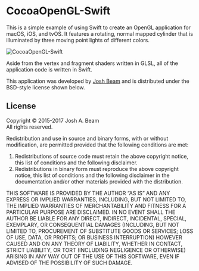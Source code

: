 CocoaOpenGL-Swift
=================

This is a simple example of using Swift to create an OpenGL application for macOS, iOS, and tvOS. It features a rotating, normal mapped cylinder that is illuminated by three moving point lights of different colors.

![CocoaOpenGL-Swift](CocoaOpenGL-Swift.png)

Aside from the vertex and fragment shaders written in GLSL, all of the application code is written in Swift.

This application was developed by [Josh Beam](http://joshbeam.com/) and is distributed under the BSD-style license shown below.

License
-------
Copyright © 2015-2017 Josh A. Beam  
All rights reserved.

Redistribution and use in source and binary forms, with or without modification, are permitted provided that the following conditions are met:

  1. Redistributions of source code must retain the above copyright notice, this list of conditions and the following disclaimer.
  2. Redistributions in binary form must reproduce the above copyright notice, this list of conditions and the following disclaimer in the documentation and/or other materials provided with the distribution.

THIS SOFTWARE IS PROVIDED BY THE AUTHOR “AS IS” AND ANY EXPRESS OR IMPLIED WARRANTIES, INCLUDING, BUT NOT LIMITED TO, THE IMPLIED WARRANTIES OF MERCHANTABILITY AND FITNESS FOR A PARTICULAR PURPOSE ARE DISCLAIMED. IN NO EVENT SHALL THE AUTHOR BE LIABLE FOR ANY DIRECT, INDIRECT, INCIDENTAL, SPECIAL, EXEMPLARY, OR CONSEQUENTIAL DAMAGES (INCLUDING, BUT NOT LIMITED TO, PROCUREMENT OF SUBSTITUTE GOODS OR SERVICES; LOSS OF USE, DATA, OR PROFITS; OR BUSINESS INTERRUPTION) HOWEVER CAUSED AND ON ANY THEORY OF LIABILITY, WHETHER IN CONTACT, STRICT LIABILITY, OR TORT (INCLUDING NEGLIGENCE OR OTHERWISE) ARISING IN ANY WAY OUT OF THE USE OF THIS SOFTWARE, EVEN IF ADVISED OF THE POSSIBILITY OF SUCH DAMAGE.
